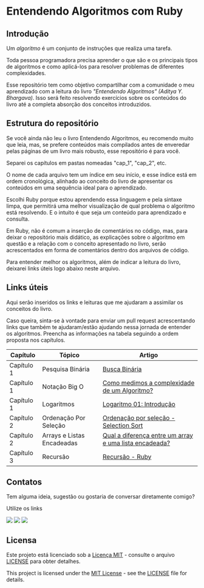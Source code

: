 # Entendendo Algoritmos com Ruby


## Introdução 
Um *algoritmo* é um conjunto de instruções que realiza uma tarefa.

Toda pessoa programadora precisa aprender o que são e os principais tipos de algoritmos e como aplicá-los para resolver problemas de diferentes complexidades.

Esse repositório tem como objetivo compartilhar com a comunidade o meu aprendizado com a leitura do livro *"Entendendo Algoritmos" (Aditya Y. Bhargava)*. Isso será feito resolvendo exercícios sobre os conteúdos do livro até a completa absorção dos conceitos introduzidos.

## Estrutura do repositório 

Se você ainda não leu o livro Entendendo Algoritmos, eu recomendo muito que leia, mas, se prefere conteúdos mais compilados antes de enveredar pelas páginas de um livro mais robusto, esse repositório é para você. 

Separei os capítulos em pastas nomeadas "cap_1", "cap_2", etc.

O nome de cada arquivo tem um índice em seu início, e esse índice está em ordem cronológica, alinhado ao conceito do livro de apresentar os conteúdos em uma sequência ideal para o aprendizado.

Escolhi Ruby porque estou aprendendo essa linguagem e pela sintaxe limpa, que permitirá uma melhor visualização de qual problema o algoritmo está resolvendo. E o intuito é que seja um conteúdo para aprendizado e consulta.

Em Ruby, não é comum a inserção de comentários no código, mas, para deixar o repositório mais didático, as explicações sobre o algoritmo em questão e a relação com o conceito apresentado no livro, serão acrescentados em forma de comentários dentro dos arquivos de código.

Para entender melhor os algoritmos, além de indicar a leitura do livro, deixarei links úteis logo abaixo neste arquivo.


## Links úteis

Aqui serão inseridos os links e leituras que me ajudaram a assimilar os conceitos do livro.

Caso queira, sinta-se à vontade para enviar um pull request acrescentando links que também te ajudaram/estão ajudando nessa jornada de entender os algoritmos. Preencha as informações na tabela seguindo a ordem proposta nos capítulos.

| Capítulo| Tópico | Artigo |
|---------|--------|--------|
| Capítulo 1 | Pesquisa Binária| [Busca Binária](https://pt.khanacademy.org/computing/computer-science/algorithms/binary-search/a/binary-search)
| Capítulo 1 | Notação Big O| [Como medimos a complexidade de um Algoritmo?](https://gabrielschade.github.io/2019/06/16/algoritmos-i.html)
| Capítulo 1 | Logaritmos| [Logaritmo 01: Introdução](https://www.youtube.com/watch?v=MVvDBdRxxVc)
| Capítulo 2 | Ordenação Por Seleção| [Ordenação por seleção - Selection Sort](https://dev.to/dormin/ordenacao-por-selecao-selection-sort-5hla)
| Capítulo 2 | Arrays e Listas Encadeadas| [Qual a diferença entre um array e uma lista encadeada?](https://medium.com/pravaler-digital-team/qual-a-diferen%C3%A7a-entre-um-array-e-uma-lista-encadeada-e5bd64ab1790)
| Capítulo 3 | Recursão| [Recursão - Ruby](https://dev.to/dnovais/recursao-ruby-35gi)


## Contatos

Tem alguma ideia, sugestão ou gostaria de conversar diretamente comigo?

Utilize os links
<div> 
  <a href="https://www.linkedin.com/in/samara-almeida-als/"><img src="https://img.shields.io/badge/-LinkedIn-%230077B5?style=for-the-badge&logo=linkedin&logoColor=white" target="_blank"></a>
    <a href="https://api.whatsapp.com/send/?phone=5511977458347&text&type=phone_number&app_absent=0" target="_blank"><img src="https://img.shields.io/badge/WhatsApp-25D366?style=for-the-badge&logo=whatsapp&logoColor=white"></a>
    <a href = "mailto:samaraalmeida379@gmail.com"><img src="https://img.shields.io/badge/Gmail-D14836?style=for-the-badge&logo=gmail&logoColor=white"></a>
</div>

## Licensa

Este projeto está licenciado sob a [Licença MIT](LICENSE) - consulte o arquivo [LICENSE](LICENSE) para obter detalhes.

This project is licensed under the [MIT License](LICENSE) - see the [LICENSE](LICENSE) file for details.
